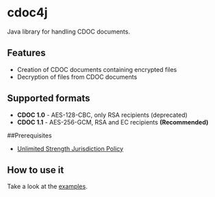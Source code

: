 # cdoc4j
Java library for handling CDOC documents.

## Features
* Creation of CDOC documents containing encrypted files
* Decryption of files from CDOC documents

## Supported formats
* **CDOC 1.0** - AES-128-CBC, only RSA recipients (deprecated)
* **CDOC 1.1** - AES-256-GCM, RSA and EC recipients **(Recommended)**

##Prerequisites
* [Unlimited Strength Jurisdiction Policy](https://github.com/open-eid/cdoc4j/wiki/Enabling-Unlimited-Strength-Jurisdiction-Policy)

## How to use it
Take a look at the [examples](https://github.com/open-eid/cdoc4j/wiki/Examples-of-how-to-use-it).

